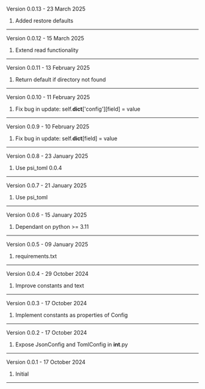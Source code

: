 

Version 0.0.13 - 23 March 2025

1. Added restore defaults
------------------------------

Version 0.0.12 - 15 March 2025

1. Extend read functionality
------------------------------

Version 0.0.11 - 13 February 2025

1. Return default if directory not found
------------------------------

Version 0.0.10 - 11 February 2025

1. Fix bug in update: self.__dict__['config'][field] = value
-----------------------

Version 0.0.9 - 10 February 2025

1. Fix bug in update: self.__dict__[field] = value
------------------------------

Version 0.0.8 - 23 January 2025

1. Use psi_toml 0.0.4
------------------------------

Version 0.0.7 - 21 January 2025

1. Use psi_toml
------------------------------

Version 0.0.6 - 15 January 2025

1. Dependant on python >= 3.11
------------------------------

Version 0.0.5 - 09 January 2025

1. requirements.txt
------------------------------

Version 0.0.4 - 29 October 2024

1. Improve constants and text
------------------------------

Version 0.0.3 - 17 October 2024

1. Implement constants as properties of Config
------------------------------

Version 0.0.2 - 17 October 2024

1. Expose JsonConfig and TomlConfig in __int__.py
------------------------------

Version 0.0.1 - 17 October 2024

1. Initial 
------------------------------













